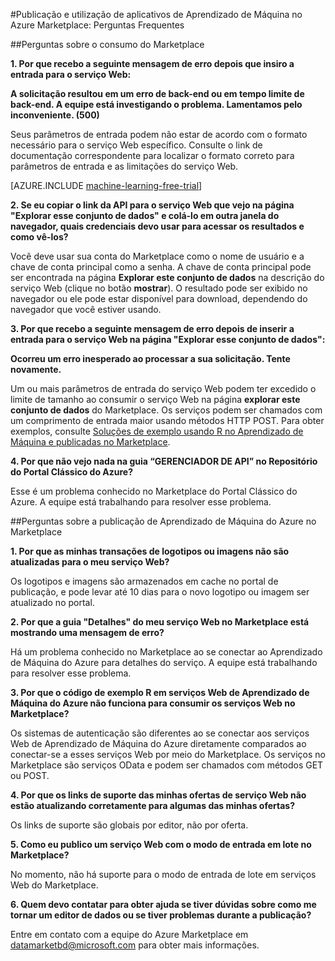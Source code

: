 <properties 
	pageTitle="Perguntas Frequentes: Publicar e usar aplicativos de Aprendizado de Máquina no Azure Marketplace | Microsoft Azure" 
	description="Perguntas frequentes" 
	services="machine-learning" 
	documentationCenter="" 
	authors="bharaths" 
	manager="paulettm" 
	editor="cgronlun"/>

<tags 
	ms.service="machine-learning" 
	ms.workload="data-services" 
	ms.tgt_pltfrm="na" 
	ms.devlang="na" 
	ms.topic="article" 
	ms.date="03/07/2016" 
	ms.author="bharaths"/>

#Publicação e utilização de aplicativos de Aprendizado de Máquina no Azure Marketplace: Perguntas Frequentes

##Perguntas sobre o consumo do Marketplace


**1. Por que recebo a seguinte mensagem de erro depois que insiro a entrada para o serviço Web:**

**A solicitação resultou em um erro de back-end ou em tempo limite de back-end. A equipe está investigando o problema. Lamentamos pelo inconveniente. (500)**

Seus parâmetros de entrada podem não estar de acordo com o formato necessário para o serviço Web específico. Consulte o link de documentação correspondente para localizar o formato correto para parâmetros de entrada e as limitações do serviço Web.


[AZURE.INCLUDE [machine-learning-free-trial](../../includes/machine-learning-free-trial.md)]

**2. Se eu copiar o link da API para o serviço Web que vejo na página "Explorar esse conjunto de dados" e colá-lo em outra janela do navegador, quais credenciais devo usar para acessar os resultados e como vê-los?**

Você deve usar sua conta do Marketplace como o nome de usuário e a chave de conta principal como a senha. A chave de conta principal pode ser encontrada na página **Explorar este conjunto de dados** na descrição do serviço Web (clique no botão **mostrar**). O resultado pode ser exibido no navegador ou ele pode estar disponível para download, dependendo do navegador que você estiver usando.

**3. Por que recebo a seguinte mensagem de erro depois de inserir a entrada para o serviço Web na página "Explorar esse conjunto de dados":**

**Ocorreu um erro inesperado ao processar a sua solicitação. Tente novamente.**

Um ou mais parâmetros de entrada do serviço Web podem ter excedido o limite de tamanho ao consumir o serviço Web na página **explorar este conjunto de dados** do Marketplace. Os serviços podem ser chamados com um comprimento de entrada maior usando métodos HTTP POST. Para obter exemplos, consulte [Soluções de exemplo usando R no Aprendizado de Máquina e publicadas no Marketplace](machine-learning-r-csharp-web-service-examples.md).

**4. Por que não vejo nada na guia “GERENCIADOR DE API” no Repositório do Portal Clássico do Azure?**

Esse é um problema conhecido no Marketplace do Portal Clássico do Azure. A equipe está trabalhando para resolver esse problema.


##Perguntas sobre a publicação de Aprendizado de Máquina do Azure no Marketplace

**1. Por que as minhas transações de logotipos ou imagens não são atualizadas para o meu serviço Web?**

Os logotipos e imagens são armazenados em cache no portal de publicação, e pode levar até 10 dias para o novo logotipo ou imagem ser atualizado no portal.

**2. Por que a guia "Detalhes" do meu serviço Web no Marketplace está mostrando uma mensagem de erro?**

Há um problema conhecido no Marketplace ao se conectar ao Aprendizado de Máquina do Azure para detalhes do serviço. A equipe está trabalhando para resolver esse problema.

**3. Por que o código de exemplo R em serviços Web de Aprendizado de Máquina do Azure não funciona para consumir os serviços Web no Marketplace?**

Os sistemas de autenticação são diferentes ao se conectar aos serviços Web de Aprendizado de Máquina do Azure diretamente comparados ao conectar-se a esses serviços Web por meio do Marketplace. Os serviços no Marketplace são serviços OData e podem ser chamados com métodos GET ou POST.

**4. Por que os links de suporte das minhas ofertas de serviço Web não estão atualizando corretamente para algumas das minhas ofertas?**

Os links de suporte são globais por editor, não por oferta.

**5. Como eu publico um serviço Web com o modo de entrada em lote no Marketplace?**

No momento, não há suporte para o modo de entrada de lote em serviços Web do Marketplace.

**6. Quem devo contatar para obter ajuda se tiver dúvidas sobre como me tornar um editor de dados ou se tiver problemas durante a publicação?**

Entre em contato com a equipe do Azure Marketplace em <datamarketbd@microsoft.com> para obter mais informações.





 

<!---HONumber=AcomDC_0309_2016-->